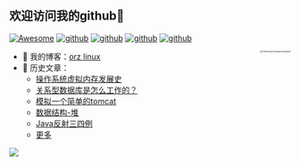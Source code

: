 ## 欢迎访问我的github👋
[![Awesome](https://awesome.re/badge.svg)](https://awesome.re)
[![github](https://img.shields.io/badge/作者-hqinglau-blue.svg)](https://orzlinux.cn)
[![github](https://img.shields.io/badge/博客-orzlinux.cn-brightgreen.svg)](https://orzlinux.cn)
[![github](https://img.shields.io/badge/csdn-@hqinglau-orange.svg)](https://blog.csdn.net/qq_36704378?spm=1010.2135.3001.5343&type=blog)
[![github](https://img.shields.io/badge/微信公众号-程序员hq-brightgreen.svg)](https://gitee.com/hqinglau/img/raw/master/img/20211028215948.png)


<!--
**hqingLau/hqinglau** is a ✨ _special_ ✨ repository because its `README.md` (this file) appears on your GitHub profile.

Here are some ideas to get you started:

- 🔭 I’m currently working on ...
- 🌱 I’m currently learning ...
- 👯 I’m looking to collaborate on ...
- 🤔 I’m looking for help with ...
- 💬 Ask me about ...
- 📫 How to reach me: ...
- 😄 Pronouns: ...
- ⚡ Fun fact: ...
-->


<img align="right"  src="https://user-images.githubusercontent.com/44922160/139567960-7116a932-96af-4f85-951a-8c6458c02aeb.gif" alt="85114855a42036d1bd8a9e7f9dcb8b49" style="zoom:20%;" />

- 🔭 我的博客：[orz linux](https://orzlinux.cn/)
- 🤔 历史文章：
  - [操作系统虚拟内存发展史](https://orzlinux.cn/blog/virtualmemory.html)
  - [关系型数据库是怎么工作的？](https://orzlinux.cn/blog/how-does-a-relational-database-work.html)
  - [模拟一个简单的tomcat](https://orzlinux.cn/blog/tomcat20210926.html)
  - [数据结构-堆](https://orzlinux.cn/blog/heap20210913.html)
  - [Java反射三四例](https://orzlinux.cn/blog/javareflect20210919.html)
  - [更多](https://orzlinux.cn/)


<img src="https://github-readme-stats.vercel.app/api?username=hqinglau&show_icons=true&icon_color=CE1D2D&text_color=718096&bg_color=ffffff&hide_title=true" />

